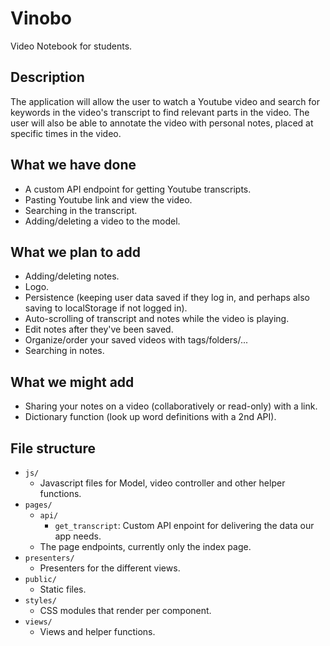 # Vinobo

Video Notebook for students.

## Description

The application will allow the user to watch a Youtube video and search for keywords in the video's transcript
to find relevant parts in the video.
The user will also be able to annotate the video with personal notes, placed at specific times in the video.

## What we have done

- A custom API endpoint for getting Youtube transcripts.
- Pasting Youtube link and view the video.
- Searching in the transcript.
- Adding/deleting a video to the model.

## What we plan to add

- Adding/deleting notes.
- Logo.
- Persistence (keeping user data saved if they log in, and perhaps also saving to localStorage if not logged in).
- Auto-scrolling of transcript and notes while the video is playing.
- Edit notes after they've been saved.
- Organize/order your saved videos with tags/folders/...
- Searching in notes.

## What we might add

- Sharing your notes on a video (collaboratively or read-only) with a link.
- Dictionary function (look up word definitions with a 2nd API).

## File structure

- `js/`
  - Javascript files for Model, video controller and other helper functions.
- `pages/`
  - `api/`
    - `get_transcript`: Custom API enpoint for delivering the data our app needs.
  - The page endpoints, currently only the index page.
- `presenters/`
  - Presenters for the different views.
- `public/`
  - Static files.
- `styles/`
  - CSS modules that render per component.
- `views/`
  - Views and helper functions.
